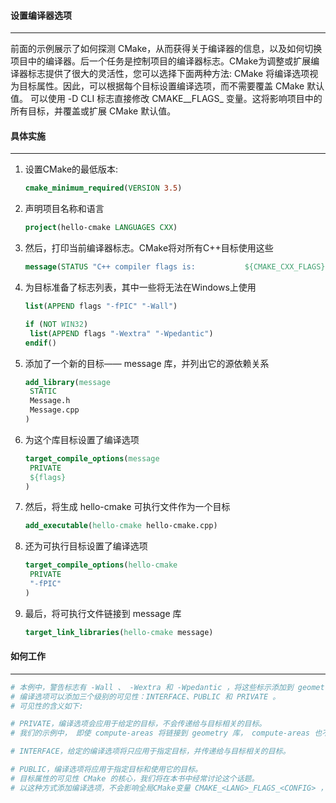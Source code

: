 #### 设置编译器选项

---

前面的示例展示了如何探测 CMake，从而获得关于编译器的信息，以及如何切换项目中的编译器。后一个任务是控制项目的编译器标志。CMake为调整或扩展编译器标志提供了很大的灵活性，您可以选择下面两种方法:
		CMake 将编译选项视为目标属性。因此，可以根据每个目标设置编译选项，而不需要覆盖 CMake 默认值。
		可以使用 -D CLI 标志直接修改 CMAKE\_<LANG>\_FLAGS\_<CONFIG> 变量。这将影响项目中的所有目标，并覆盖或扩展 CMake 默认值。

#### 具体实施

----

1. 设置CMake的最低版本:

   ``` cmake
   cmake_minimum_required(VERSION 3.5)
   ```

2. 声明项目名称和语言

   ``` cmake
   project(hello-cmake LANGUAGES CXX)
   ```

3. 然后，打印当前编译器标志。CMake将对所有C++目标使用这些

   ``` cmake
   message(STATUS "C++ compiler flags is: 			${CMAKE_CXX_FLAGS}")
   ```

4. 为目标准备了标志列表，其中一些将无法在Windows上使用

   ``` cmake
   list(APPEND flags "-fPIC" "-Wall")
   
   if (NOT WIN32)
   	list(APPEND flags "-Wextra" "-Wpedantic")
   endif()
   ```

5. 添加了一个新的目标—— message 库，并列出它的源依赖关系

   ``` cmake
   add_library(message 
   	STATIC
   	Message.h
   	Message.cpp
   )
   ```

6. 为这个库目标设置了编译选项

   ``` cmake
   target_compile_options(message
   	PRIVATE
   	${flags}
   )
   ```

7. 然后，将生成 hello-cmake 可执行文件作为一个目标

   ``` cmake
   add_executable(hello-cmake hello-cmake.cpp)
   ```

8. 还为可执行目标设置了编译选项

   ``` cmake
   target_compile_options(hello-cmake
   	PRIVATE
   	"-fPIC"
   )
   ```

9. 最后，将可执行文件链接到 message 库

   ``` cmake
   target_link_libraries(hello-cmake message)
   ```

#### 如何工作

---

``` cmake
# 本例中，警告标志有 -Wall 、 -Wextra 和 -Wpedantic ，将这些标示添加到 geometry 目标的编译选项中； compute-areas 和 geometry 目标都将使用 -fPIC 标志。
# 编译选项可以添加三个级别的可见性：INTERFACE、PUBLIC 和 PRIVATE 。
# 可见性的含义如下:

# PRIVATE，编译选项会应用于给定的目标，不会传递给与目标相关的目标。
# 我们的示例中， 即使 compute-areas 将链接到 geometry 库， compute-areas 也不会继承 geometry 目标上设置的编译器选项。

# INTERFACE，给定的编译选项将只应用于指定目标，并传递给与目标相关的目标。

# PUBLIC，编译选项将应用于指定目标和使用它的目标。
# 目标属性的可见性 CMake 的核心，我们将在本书中经常讨论这个话题。
# 以这种方式添加编译选项，不会影响全局CMake变量 CMAKE_<LANG>_FLAGS_<CONFIG> ，并能更细粒度控制在哪些目标上使用哪些选项。
```
